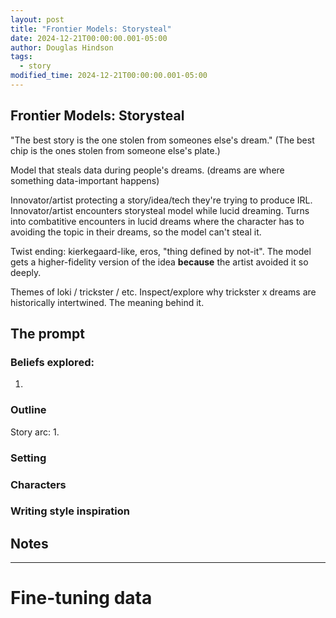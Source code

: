```yaml
---
layout: post
title: "Frontier Models: Storysteal"
date: 2024-12-21T00:00:00.001-05:00
author: Douglas Hindson
tags:
  - story
modified_time: 2024-12-21T00:00:00.001-05:00
---
```

## Frontier Models: Storysteal

"The best story is the one stolen from someones else's dream."
(The best chip is the ones stolen from someone else's plate.)

Model that steals data during people's dreams. (dreams are where something data-important happens)

Innovator/artist protecting a story/idea/tech they're trying to produce IRL. Innovator/artist encounters storysteal model while lucid dreaming. Turns into combatitive encounters in lucid dreams where the character has to avoiding the topic in their dreams, so the model can't steal it.

Twist ending: kierkegaard-like, eros, "thing defined by not-it". The model gets a higher-fidelity version of the idea **because** the artist avoided it so deeply.

Themes of loki / trickster / etc. Inspect/explore why trickster x dreams are historically intertwined. The meaning behind it.

## The prompt

### Beliefs explored:
1. 


### Outline

Story arc:
1. 

### Setting

### Characters

### Writing style inspiration



## Notes



---

# Fine-tuning data
